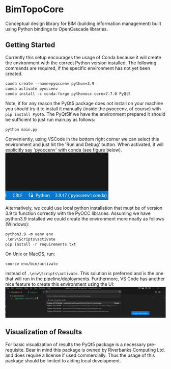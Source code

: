 # BimTopoCore
Conceptual design library for BIM (building information management) built using Python bindings to OpenCascade libraries.

## Getting Started
Currently this setup encourages the usage of Conda because it will create the environment with the correct Python version installed. The following commands are required, if the specific environment has not yet been created.
```
conda create --name=pyoccenv python=3.9
conda activate pyoccenv
conda install -c conda-forge pythonocc-core=7.7.0 PyQt5
```
Note, if for any reason the PyQt5 package does not install on your machine you should try it to install it manually (inside the pyoccenv, of course) with `pip install PyQt5`. The PyQt5If we have the environment prepared it should be sufficient to just run main.py as follows:
```
python main.py
```
Conveniently, using VSCode in the bottom right corner we can select this environment and just hit the 'Run and Debug' button. When activated, it will explicitly say 'pyoccenv' with conda (see figure below).
![Active Conda Environment](./Documentation/Images/VSCode_Setup1.JPG)

Alternatively, we could use local python installation that must be of version 3.9 to function correctly with the PyOCC libraries. Assuming we have python3.9 installed we could create the environment more neatly as follows (Windows):
```
python3.9 -m venv env
.\env\Scripts\activate
pip install -r requirements.txt
```
On Unix or MacOS, run:
```
source env/bin/activate
```
instead of `.\env\Scripts\activate`. This solution is preferred and is the one that will run in the pipeline/deployments. Furthermore, VS Code has another nice feature to create this environment using the UI:
![VSCode Create Python Environment](./Documentation/Images/VSCode_Setup2.JPG)

## Visualization of Results
For basic visualization of results the PyQt5 package is a necessary pre-requisite. Bear in mind this package is owned by Riverbanks Computing Ltd. and does require a license if used commercially. Thus the usage of this package should be limited to aiding local development.